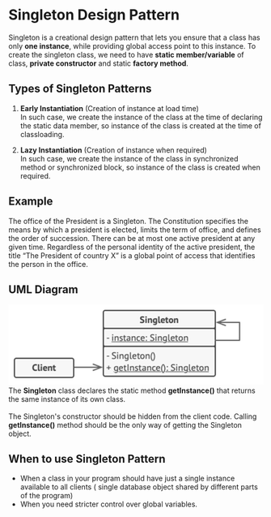 <h1>Singleton Design Pattern</h1>

Singleton is a creational design pattern that lets you ensure that a class has only **one instance**, while providing global access point to this instance.
To create the singleton class, we need to have **static member/variable** of class, **private constructor** and static **factory method**.

<h2>Types of Singleton Patterns</h2>
<ol>
<li>

**Early Instantiation** (Creation of instance at load time)
<br>In such case, we create the instance of the class at the time of declaring the static data member, so instance of the class is created at the time of classloading.</br>
</li>
<li>

**Lazy Instantiation** (Creation of instance when required)
<br>In such case, we create the instance of the class in synchronized method or synchronized block, so instance of the class is created when required.</br>

</li>
</ol>
<h2>Example</h2>
The office of the President is a Singleton. The Constitution specifies the means by which a president is elected, limits the term of office, and defines the order of succession. There can be at most one active president at any given time. Regardless of the personal identity of the active president, the title “The President of country X” is a global point of access that identifies the person in the office.

<h2>UML Diagram</h2>

![img.png](img.png)
<br>
The **Singleton** class declares the static method **getInstance()** that
returns the same instance of its own class.
</br>
<br>
The Singleton's constructor should be hidden from the client code.
Calling **getInstance()** method should be the only way of getting
the Singleton object.
</br>
<h2>When to use Singleton Pattern</h2>
<ul>
<li>	
When a class in your program should have just a single instance available to all clients ( single database object shared by different parts of the program)
</li>	
<li>When you need stricter control over global variables.</li>
</ul>